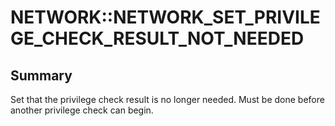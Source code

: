 # NETWORK::NETWORK_SET_PRIVILEGE_CHECK_RESULT_NOT_NEEDED

## Summary
Set that the privilege check result is no longer needed. Must be done
before another privilege check can begin.